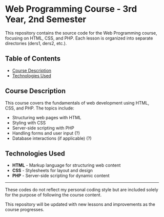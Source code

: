# Web Programming Course - 3rd Year, 2nd Semester

This repository contains the source code for the Web Programming course, focusing on HTML, CSS, and PHP. Each lesson is organized into separate directories (ders1, ders2, etc.).

## Table of Contents

- [Course Description](#course-description)
- [Technologies Used](#technologies-used)

## Course Description

This course covers the fundamentals of web development using HTML, CSS, and PHP. The topics include:

- Structuring web pages with HTML
- Styling with CSS
- Server-side scripting with PHP
- Handling forms and user input (?)
- Database interactions (if applicable) (?)

## Technologies Used

- **HTML** - Markup language for structuring web content
- **CSS** - Stylesheets for layout and design
- **PHP** - Server-side scripting for dynamic content

---

These codes do not reflect my personal coding style but are included solely for the purpose of following the course content.

This repository will be updated with new lessons and improvements as the course progresses.
